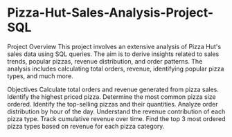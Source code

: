 # Pizza-Hut-Sales-Analysis-Project-SQL
Project Overview
This project involves an extensive analysis of Pizza Hut's sales data using SQL queries. The aim is to derive insights related to sales trends, popular pizzas, revenue distribution, and order patterns. The analysis includes calculating total orders, revenue, identifying popular pizza types, and much more.

Objectives
Calculate total orders and revenue generated from pizza sales.
Identify the highest priced pizza.
Determine the most common pizza size ordered.
Identify the top-selling pizzas and their quantities.
Analyze order distribution by hour of the day.
Understand the revenue contribution of each pizza type.
Track cumulative revenue over time.
Find the top 3 most ordered pizza types based on revenue for each pizza category.
